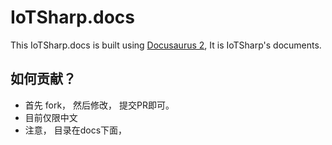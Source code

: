 # IoTSharp.docs

This IoTSharp.docs is built using [Docusaurus 2](https://docusaurus.io/), It is IoTSharp's documents.
 
 ## 如何贡献？
   
   * 首先 fork， 然后修改， 提交PR即可。 
   * 目前仅限中文
   * 注意， 目录在docs下面， 
   
